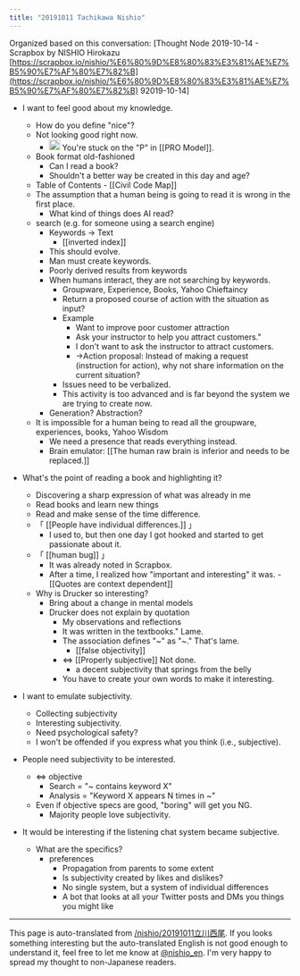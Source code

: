 ```yaml
---
title: "20191011 Tachikawa Nishio"
---
```


Organized based on this conversation: [Thought Node 2019-10-14 - Scrapbox by NISHIO Hirokazu [https://scrapbox.io/nishio/%E6%80%9D%E8%80%83%E3%81%AE%E7%B5%90%E7%AF%80%E7%82%B](https://scrapbox.io/nishio/%E6%80%9D%E8%80%83%E3%81%AE%E7%B5%90%E7%AF%80%E7%82%B) 92019-10-14]

- I want to feel good about my knowledge.
    - How do you define "nice"?
    - Not looking good right now.
        - <img src='https://scrapbox.io/api/pages/nishio-en/nishio/icon' alt='nishio.icon' height="19.5"/> You're stuck on the "P" in [[PRO Model]].
    - Book format old-fashioned
        - Can I read a book?
        - Shouldn't a better way be created in this day and age?
    - Table of Contents
            - [[Civil Code Map]]
    - The assumption that a human being is going to read it is wrong in the first place.
        - What kind of things does AI read?
    - search (e.g. for someone using a search engine)
        - Keywords → Text
            - [[inverted index]]
        - This should evolve.
        - Man must create keywords.
        - Poorly derived results from keywords
        - When humans interact, they are not searching by keywords.
            - Groupware, Experience, Books, Yahoo Chieftaincy
            - Return a proposed course of action with the situation as input?
            - Example
                - Want to improve poor customer attraction
                - Ask your instructor to help you attract customers."
                - I don't want to ask the instructor to attract customers.
                - →Action proposal: Instead of making a request (instruction for action), why not share information on the current situation?
            - Issues need to be verbalized.
            - This activity is too advanced and is far beyond the system we are trying to create now.
        - Generation? Abstraction?
    - It is impossible for a human being to read all the groupware, experiences, books, Yahoo Wisdom
        - We need a presence that reads everything instead.
        - Brain emulator: [[The human raw brain is inferior and needs to be replaced.]]

- What's the point of reading a book and highlighting it?
    - Discovering a sharp expression of what was already in me
    - Read books and learn new things
    - Read and make sense of the time difference.
    - 「 [[People have individual differences.]] 」
        - I used to, but then one day I got hooked and started to get passionate about it.
    - 「 [[human bug]] 」
        - It was already noted in Scrapbox.
        - After a time, I realized how "important and interesting" it was.
                - [[Quotes are context dependent]]
    - Why is Drucker so interesting?
        - Bring about a change in mental models
        - Drucker does not explain by quotation
            - My observations and reflections
            - It was written in the textbooks." Lame.
            - The association defines "~" as "~." That's lame.
                - [[false objectivity]]
            - ⇔ [[Properly subjective]] Not done.
                - a decent subjectivity that springs from the belly
            - You have to create your own words to make it interesting.

- I want to emulate subjectivity.
    - Collecting subjectivity
    - Interesting subjectivity.
    - Need psychological safety?
    - I won't be offended if you express what you think (i.e., subjective).
- People need subjectivity to be interested.
    - ⇔ objective
        - Search = "~ contains keyword X"
        - Analysis = "Keyword X appears N times in ~"
    - Even if objective specs are good, "boring" will get you NG.
        - Majority people love subjectivity.
- It would be interesting if the listening chat system became subjective.
    - What are the specifics?
        - preferences
            - Propagation from parents to some extent
            - Is subjectivity created by likes and dislikes?
            - No single system, but a system of individual differences
            - A bot that looks at all your Twitter posts and DMs you things you might like


---
This page is auto-translated from [/nishio/20191011立川西尾](https://scrapbox.io/nishio/20191011立川西尾). If you looks something interesting but the auto-translated English is not good enough to understand it, feel free to let me know at [@nishio_en](https://twitter.com/nishio_en). I'm very happy to spread my thought to non-Japanese readers.